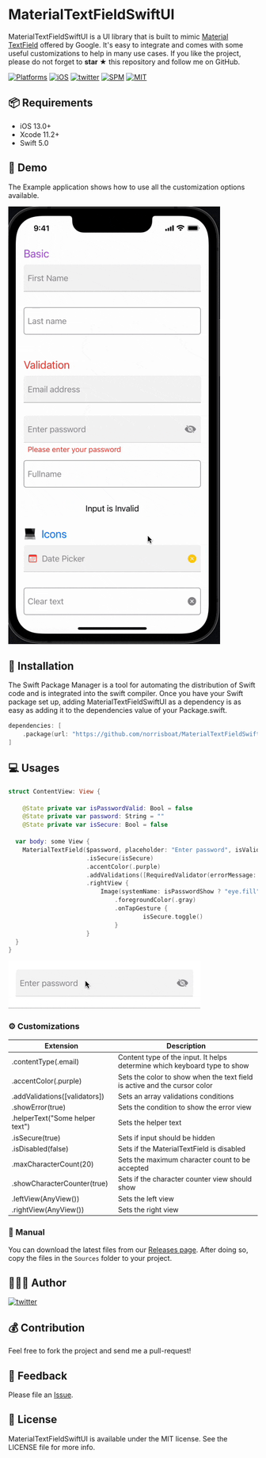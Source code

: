 # MaterialTextFieldSwiftUI

  

MaterialTextFieldSwiftUI is a UI library that is built to mimic [Material TextField](https://material.io/components/text-fields/android#using-text-fields) offered by Google. It's easy to integrate and comes with some useful customizations to help in many use cases.
If you like the project, please do not forget to **star ★** this repository and follow me on GitHub.

[![Platforms](https://img.shields.io/badge/Platforms-iOS%20%7C%20macOS-blue?style=flat-square)](https://developer.apple.com/macOS)
[![iOS](https://img.shields.io/badge/iOS-15.0-blue.svg)](https://developer.apple.com/iOS)
[![twitter](https://img.shields.io/badge/twitter-@norrisboat-orange.svg?style=flat-square)](https://www.instagram.com/dev.fabula)
[![SPM](https://img.shields.io/badge/SPM-compatible-red?style=flat-square)](https://developer.apple.com/documentation/swift_packages/package/)
[![MIT](https://img.shields.io/badge/licenses-MIT-red.svg)](https://opensource.org/licenses/MIT)  


## 📦 Requirements

- iOS 13.0+
- Xcode 11.2+
- Swift 5.0

##  📸 Demo

The Example application shows how to use all the customization options available.

![Demo](https://github.com/norrisboat/MaterialTextFieldSwiftUI/blob/main/Media/demo.gif)

## 💾 Installation

The Swift Package Manager is a tool for automating the distribution of Swift code and is integrated into the swift compiler. Once you have your Swift package set up, adding MaterialTextFieldSwiftUI as a dependency is as easy as adding it to the dependencies value of your Package.swift.

```swift
dependencies: [
    .package(url: "https://github.com/norrisboat/MaterialTextFieldSwiftUI.git", .branch("main"))
]
```

## 💻 Usages

```swift
struct ContentView: View {
  
    @State private var isPasswordValid: Bool = false
    @State private var password: String = ""
    @State private var isSecure: Bool = false
    
  var body: some View {
    MaterialTextField($password, placeholder: "Enter password", isValid: $isPasswordValid)
                      .isSecure(isSecure)
                      .accentColor(.purple)
                      .addValidations([RequiredValidator(errorMessage: "Please enter your password")])
                      .rightView {
                          Image(systemName: isPasswordShow ? "eye.fill" : "eye.slash.fill")
                              .foregroundColor(.gray)
                              .onTapGesture {
                                      isSecure.toggle()
                              }
                      }
  }
}
```

![Password Demo](https://github.com/norrisboat/MaterialTextFieldSwiftUI/blob/main/Media/password-sample.gif)

### ⚙️ Customizations

| Extension                       | Description                                                  |
| ------------------------------- | ------------------------------------------------------------ |
| .contentType(.email)            | Content type of the input. It helps determine which keyboard type to show |
| .accentColor(.purple)           | Sets the color to show when the text field is active and the cursor color |
| .addValidations([validators])   | Sets an array validations conditions                         |
| .showError(true)                | Sets the condition to show the error view                    |
| .helperText("Some helper text") | Sets the helper text                                         |
| .isSecure(true)                 | Sets if input should be hidden                               |
| .isDisabled(false)              | Sets if the MaterialTextField is disabled                    |
| .maxCharacterCount(20)          | Sets the maximum character count to be accepted              |
| .showCharacterCounter(true)     | Sets if the character counter view should show               |
| .leftView(AnyView())            | Sets the left view                                           |
| .rightView(AnyView())           | Sets the right view                                          |



### 📘 Manual

You can download the latest files from our [Releases page](https://github.com/norrisboat/MaterialTextFieldSwiftUI/releases). After doing so, copy the files in the `Sources` folder to your project.


## 🙋🏻‍♂️ Author

[![twitter](https://img.shields.io/badge/twitter-@norrisboat-orange.svg?style=flat-square)](https://twitter.com/norrisboat)

## 💰 Contribution

Feel free to fork the project and send me a pull-request! 

## 📝 Feedback

Please file an [Issue](https://github.com/norrisboat/MaterialTextFieldSwiftUI/issues).

## 📜 License

MaterialTextFieldSwiftUI is available under the MIT license. See the LICENSE file for more info.
